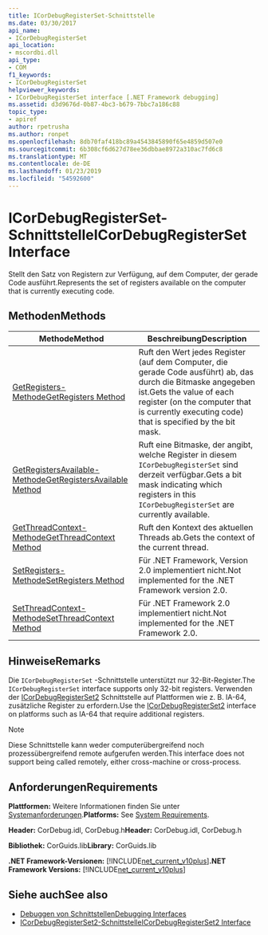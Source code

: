 ```yaml
---
title: ICorDebugRegisterSet-Schnittstelle
ms.date: 03/30/2017
api_name:
- ICorDebugRegisterSet
api_location:
- mscordbi.dll
api_type:
- COM
f1_keywords:
- ICorDebugRegisterSet
helpviewer_keywords:
- ICorDebugRegisterSet interface [.NET Framework debugging]
ms.assetid: d3d9676d-0b87-4bc3-b679-7bbc7a186c88
topic_type:
- apiref
author: rpetrusha
ms.author: ronpet
ms.openlocfilehash: 8db70faf418bc89a4543845890f65e4859d507e0
ms.sourcegitcommit: 6b308cf6d627d78ee36dbbae8972a310ac7fd6c8
ms.translationtype: MT
ms.contentlocale: de-DE
ms.lasthandoff: 01/23/2019
ms.locfileid: "54592600"
---
```

# <a name="icordebugregisterset-interface"></a><span data-ttu-id="81d3b-102">ICorDebugRegisterSet-Schnittstelle</span><span class="sxs-lookup"><span data-stu-id="81d3b-102">ICorDebugRegisterSet Interface</span></span>
<span data-ttu-id="81d3b-103">Stellt den Satz von Registern zur Verfügung, auf dem Computer, der gerade Code ausführt.</span><span class="sxs-lookup"><span data-stu-id="81d3b-103">Represents the set of registers available on the computer that is currently executing code.</span></span>  
  
## <a name="methods"></a><span data-ttu-id="81d3b-104">Methoden</span><span class="sxs-lookup"><span data-stu-id="81d3b-104">Methods</span></span>  
  
|<span data-ttu-id="81d3b-105">Methode</span><span class="sxs-lookup"><span data-stu-id="81d3b-105">Method</span></span>|<span data-ttu-id="81d3b-106">Beschreibung</span><span class="sxs-lookup"><span data-stu-id="81d3b-106">Description</span></span>|  
|------------|-----------------|  
|[<span data-ttu-id="81d3b-107">GetRegisters-Methode</span><span class="sxs-lookup"><span data-stu-id="81d3b-107">GetRegisters Method</span></span>](../../../../docs/framework/unmanaged-api/debugging/icordebugregisterset-getregisters-method.md)|<span data-ttu-id="81d3b-108">Ruft den Wert jedes Register (auf dem Computer, die gerade Code ausführt) ab, das durch die Bitmaske angegeben ist.</span><span class="sxs-lookup"><span data-stu-id="81d3b-108">Gets the value of each register (on the computer that is currently executing code) that is specified by the bit mask.</span></span>|  
|[<span data-ttu-id="81d3b-109">GetRegistersAvailable-Methode</span><span class="sxs-lookup"><span data-stu-id="81d3b-109">GetRegistersAvailable Method</span></span>](../../../../docs/framework/unmanaged-api/debugging/icordebugregisterset-getregistersavailable-method.md)|<span data-ttu-id="81d3b-110">Ruft eine Bitmaske, der angibt, welche Register in diesem `ICorDebugRegisterSet` sind derzeit verfügbar.</span><span class="sxs-lookup"><span data-stu-id="81d3b-110">Gets a bit mask indicating which registers in this `ICorDebugRegisterSet` are currently available.</span></span>|  
|[<span data-ttu-id="81d3b-111">GetThreadContext-Methode</span><span class="sxs-lookup"><span data-stu-id="81d3b-111">GetThreadContext Method</span></span>](../../../../docs/framework/unmanaged-api/debugging/icordebugregisterset-getthreadcontext-method.md)|<span data-ttu-id="81d3b-112">Ruft den Kontext des aktuellen Threads ab.</span><span class="sxs-lookup"><span data-stu-id="81d3b-112">Gets the context of the current thread.</span></span>|  
|[<span data-ttu-id="81d3b-113">SetRegisters-Methode</span><span class="sxs-lookup"><span data-stu-id="81d3b-113">SetRegisters Method</span></span>](../../../../docs/framework/unmanaged-api/debugging/icordebugregisterset-setregisters-method.md)|<span data-ttu-id="81d3b-114">Für .NET Framework, Version 2.0 implementiert nicht.</span><span class="sxs-lookup"><span data-stu-id="81d3b-114">Not implemented for the .NET Framework version 2.0.</span></span>|  
|[<span data-ttu-id="81d3b-115">SetThreadContext-Methode</span><span class="sxs-lookup"><span data-stu-id="81d3b-115">SetThreadContext Method</span></span>](../../../../docs/framework/unmanaged-api/debugging/icordebugregisterset-setthreadcontext-method.md)|<span data-ttu-id="81d3b-116">Für .NET Framework 2.0 implementiert nicht.</span><span class="sxs-lookup"><span data-stu-id="81d3b-116">Not implemented for the .NET Framework 2.0.</span></span>|  
  
## <a name="remarks"></a><span data-ttu-id="81d3b-117">Hinweise</span><span class="sxs-lookup"><span data-stu-id="81d3b-117">Remarks</span></span>  
 <span data-ttu-id="81d3b-118">Die `ICorDebugRegisterSet` -Schnittstelle unterstützt nur 32-Bit-Register.</span><span class="sxs-lookup"><span data-stu-id="81d3b-118">The `ICorDebugRegisterSet` interface supports only 32-bit registers.</span></span> <span data-ttu-id="81d3b-119">Verwenden der [ICorDebugRegisterSet2](../../../../docs/framework/unmanaged-api/debugging/icordebugregisterset2-interface.md) Schnittstelle auf Plattformen wie z. B. IA-64, zusätzliche Register zu erfordern.</span><span class="sxs-lookup"><span data-stu-id="81d3b-119">Use the [ICorDebugRegisterSet2](../../../../docs/framework/unmanaged-api/debugging/icordebugregisterset2-interface.md) interface on platforms such as IA-64 that require additional registers.</span></span>  
  
> [!NOTE]
>  <span data-ttu-id="81d3b-120">Diese Schnittstelle kann weder computerübergreifend noch prozessübergreifend remote aufgerufen werden.</span><span class="sxs-lookup"><span data-stu-id="81d3b-120">This interface does not support being called remotely, either cross-machine or cross-process.</span></span>  
  
## <a name="requirements"></a><span data-ttu-id="81d3b-121">Anforderungen</span><span class="sxs-lookup"><span data-stu-id="81d3b-121">Requirements</span></span>  
 <span data-ttu-id="81d3b-122">**Plattformen:** Weitere Informationen finden Sie unter [Systemanforderungen](../../../../docs/framework/get-started/system-requirements.md).</span><span class="sxs-lookup"><span data-stu-id="81d3b-122">**Platforms:** See [System Requirements](../../../../docs/framework/get-started/system-requirements.md).</span></span>  
  
 <span data-ttu-id="81d3b-123">**Header:** CorDebug.idl, CorDebug.h</span><span class="sxs-lookup"><span data-stu-id="81d3b-123">**Header:** CorDebug.idl, CorDebug.h</span></span>  
  
 <span data-ttu-id="81d3b-124">**Bibliothek:** CorGuids.lib</span><span class="sxs-lookup"><span data-stu-id="81d3b-124">**Library:** CorGuids.lib</span></span>  
  
 <span data-ttu-id="81d3b-125">**.NET Framework-Versionen:** [!INCLUDE[net_current_v10plus](../../../../includes/net-current-v10plus-md.md)]</span><span class="sxs-lookup"><span data-stu-id="81d3b-125">**.NET Framework Versions:** [!INCLUDE[net_current_v10plus](../../../../includes/net-current-v10plus-md.md)]</span></span>  
  
## <a name="see-also"></a><span data-ttu-id="81d3b-126">Siehe auch</span><span class="sxs-lookup"><span data-stu-id="81d3b-126">See also</span></span>
- [<span data-ttu-id="81d3b-127">Debuggen von Schnittstellen</span><span class="sxs-lookup"><span data-stu-id="81d3b-127">Debugging Interfaces</span></span>](../../../../docs/framework/unmanaged-api/debugging/debugging-interfaces.md)
- [<span data-ttu-id="81d3b-128">ICorDebugRegisterSet2-Schnittstelle</span><span class="sxs-lookup"><span data-stu-id="81d3b-128">ICorDebugRegisterSet2 Interface</span></span>](../../../../docs/framework/unmanaged-api/debugging/icordebugregisterset2-interface.md)
